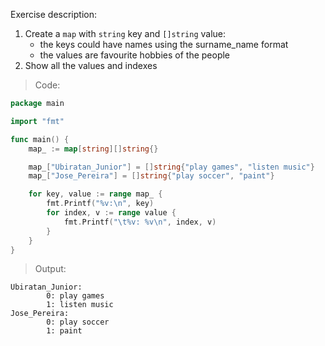 Exercise description:

1. Create a `map` with `string` key and `[]string` value:
	- the keys could have names using the surname_name format
	- the values are favourite hobbies of the people
1. Show all the values and indexes

> Code:
```go
package main

import "fmt"

func main() {
	map_ := map[string][]string{}

	map_["Ubiratan_Junior"] = []string{"play games", "listen music"}
	map_["Jose_Pereira"] = []string{"play soccer", "paint"}

	for key, value := range map_ {
		fmt.Printf("%v:\n", key)
		for index, v := range value {
			fmt.Printf("\t%v: %v\n", index, v)
		}
	}
}

```

> Output:
```console
Ubiratan_Junior:
        0: play games
        1: listen music
Jose_Pereira:
        0: play soccer
        1: paint
```